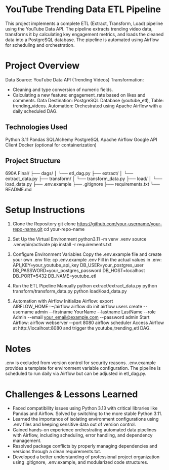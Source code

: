 # YouTube Trending Data ETL Pipeline

This project implements a complete ETL (Extract, Transform, Load) pipeline using the YouTube Data API. The pipeline extracts trending video data, transforms it by calculating key engagement metrics, and loads the cleaned data into a PostgreSQL database. The pipeline is automated using Airflow for scheduling and orchestration.

# Project Overview

Data Source: YouTube Data API (Trending Videos)
Transformation:
- Cleaning and type conversion of numeric fields.
- Calculating a new feature: engagement_rate based on likes and comments.
Data Destination: PostgreSQL Database (youtube_etl), Table: trending_videos.
Automation: Orchestrated using Apache Airflow with a daily scheduled DAG.

## Technologies Used

Python 3.11
Pandas
SQLAlchemy
PostgreSQL
Apache Airflow
Google API Client
Docker (optional for containerization)

## Project Structure

690A Final/
├── dags/
│   └── etl_dag.py
├── extract/
│   └── extract_data.py
├── transform/
│   └── transform_data.py
├── load/
│   └── load_data.py
├── .env.example
├── .gitignore
├── requirements.txt
└── README.md

# Setup Instructions

1) Clone the Repository
git clone https://github.com/your-username/your-repo-name.git
cd your-repo-name

2) Set Up the Virtual Environment
python3.11 -m venv .venv
source .venv/bin/activate
pip install -r requirements.txt

3) Configure Environment Variables
Copy the .env.example file and create your own .env file:
cp .env.example .env
Fill in the actual values in .env:
API_KEY=your_youtube_api_key
DB_USER=your_postgres_user
DB_PASSWORD=your_postgres_password
DB_HOST=localhost
DB_PORT=5432
DB_NAME=youtube_etl

4) Run the ETL Pipeline Manually
python extract/extract_data.py
python transform/transform_data.py
python load/load_data.py

5) Automation with Airflow
Initialize Airflow:
export AIRFLOW_HOME=~/airflow
airflow db init
airflow users create --username admin --firstname YourName --lastname LastName --role Admin --email your_email@example.com --password admin
Start Airflow:
airflow webserver --port 8080
airflow scheduler
Access Airflow at http://localhost:8080 and trigger the youtube_trending_etl DAG.

# Notes

.env is excluded from version control for security reasons.
.env.example provides a template for environment variable configuration.
The pipeline is scheduled to run daily via Airflow but can be adjusted in etl_dag.py.

# Challenges & Lessons Learned

- Faced compatibility issues using Python 3.13 with critical libraries like Pandas and Airflow. Solved by switching to the more stable Python 3.11.
- Learned the importance of isolating environment configurations using .env files and keeping sensitive data out of version control.
- Gained hands-on experience orchestrating automated data pipelines with Airflow, including scheduling, error handling, and dependency management.
- Resolved package conflicts by properly managing dependencies and versions through a clean requirements.txt.
- Developed a better understanding of professional project organization using .gitignore, .env.example, and modularized code structures.
